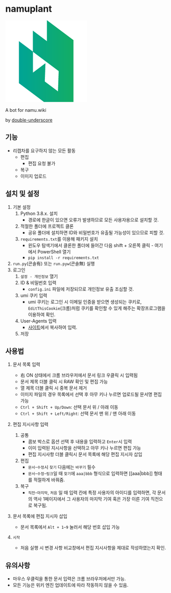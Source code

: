 # namuplant
![icon](/namuplant/icon.png)

A bot for namu.wiki

by [double-underscore](https://github.com/double-underscore)

## 기능
* 리캡차를 요구하지 않는 모든 활동
    * 편집
        * 편집 요청 불가
    * 복구
    * 이미지 업로드
## 설치 및 설정
1. 기본 설정
	1. Python 3.8.x. 설치  
	    * 경로에 한글이 있으면 오류가 발생하므로 모든 사용자용으로 설치할 것.
	2. 적절한 폴더에 프로젝트 클론  
	    * 공유 폴더에 설치하면 ID와 비밀번호가 유출될 가능성이 있으므로 피할 것.
	3. `requirements.txt`를 이용해 패키지 설치
		* 윈도우 탐색기에서 클론한 폴더에 들어간 다음 shift + 오른쪽 클릭 - 여기에서 PowerShell 열기
	    * `pip install -r requirements.txt`
2. `run.py`(콘솔有) 또는 `run.pyw`(콘솔無) 실행
3. 로그인
	1. `설정 - 개인정보` 열기
	2. ID & 비밀번호 입력  
	    * `config.ini` 파일에 저장되므로 개인정보 유출 조심할 것.
	3. umi 쿠키 입력  
	    * umi 쿠키는 로그인 시 이메일 인증을 받으면 생성되는 쿠키로, `EditThisCookie`(크롬)처럼 쿠키를 확인할 수 있게 해주는 확장프로그램을 이용하여 확인.
	4. User-Agents 입력  
	    * [사이트](https://developers.whatismybrowser.com/useragents/parse/?analyse-my-user-agent=yes)에서 복사하여 입력.
	5. 저장

## 사용법
1. 문서 목록 입력
    * 右 ON 상태에서 크롬 브라우저에서 문서 링크 우클릭 시 입력됨
    * 문서 제목 더블 클릭 시 RAW 확인 및 편집 가능
    * 열 제목 더블 클릭 시 중복 문서 제거
    * 이미지 파일의 경우 목록에서 선택 후 아무 키나 누르면 업로드될 문서명 편집 가능
    * `Ctrl + Shift + Up/Down`: 선택 문서 위 / 아래 이동
    * `Ctrl + Shift + Left/Right`: 선택 문서 맨 위 / 맨 아래 이동
2. 편집 지시사항 입력
    1. 공통
        * 콤보 박스로 옵션 선택 후 내용을 입력하고 `Enter`시 입력
        * 이미 입력된 지시사항을 선택하고 아무 키나 누르면 편집 가능
        * 편집 지시사항 더블 클릭시 문서 목록에 해당 편집 지시자 삽입
    2. 편집
        * `문서`-`수정`시 `찾기` 다음에는 `바꾸기` 필수
        * `문서`-`수정`-`링크`일 때 `찾기`에 `aaa|bbb` 형식으로 입력하면 [[aaa|bbb]] 형태를 적절하게 바꿔줌.
    3. 복구
        * `직전`-`마지막`, `처음` 일 때 입력 칸에 특정 사용자의 아이디를 입력하면, 각 문서의 역사 1페이지에서 그 사용자의 마지막 기여 혹은 가장 이른 기여 직전으로 복구됨.
       
3. 문서 목록에 편집 지시자 삽입
    * 문서 목록에서 `Alt + 1~9` 눌러서 해당 번호 삽입 가능 
4. `시작`
    * 처음 실행 시 변경 사항 비교창에서 편집 지시사항을 제대로 작성하였는지 확인.
## 유의사항
* 마우스 우클릭을 통한 문서 입력은 크롬 브라우저에서만 가능.
* 모든 기능은 위키 엔진 업데이트에 따라 작동하지 않을 수 있음.
